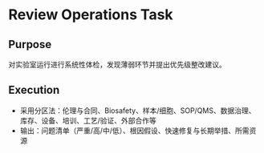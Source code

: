 # Review Operations Task

## Purpose

对实验室运行进行系统性体检，发现薄弱环节并提出优先级整改建议。

## Execution

- 采用分区法：伦理与合同、Biosafety、样本/细胞、SOP/QMS、数据治理、库存、设备、培训、工艺/验证、外部合作等
- 输出：问题清单（严重/高/中/低）、根因假设、快速修复与长期举措、所需资源
